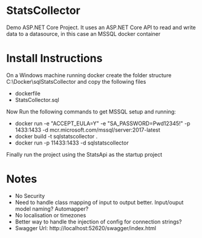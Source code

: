# StatsCollector
Demo ASP.NET Core Project. It uses an ASP.NET Core API to read and write data to a datasource, in this case an MSSQL docker container

# Install Instructions
On a Windows machine running docker create the folder structure C:\Docker\sqlStatsCollector and copy the following files
  * dockerfile  
  * StatsCollector.sql  

Now Run the following commands to get MSSQL setup and running:  
  * docker run -e "ACCEPT_EULA=Y" -e "SA_PASSWORD=Pwd12345!" -p 1433:1433 -d mcr.microsoft.com/mssql/server:2017-latest  
  * docker build -t sqlstatscollector .  
  * docker run -p 11433:1433 -d sqlstatscollector  

Finally run the project using the StatsApi as the startup project

# Notes
  * No Security
  * Need to handle class mapping of input to output better. Input/ouput model naming? Automapper?
  * No localisation or timezones
  * Better way to handle the injection of config for connection strings?
  * Swagger Url: http://localhost:52620/swagger/index.html
